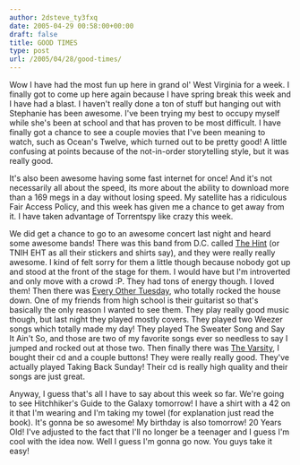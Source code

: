 ```yaml
---
author: 2dsteve_ty3fxq
date: 2005-04-29 00:58:00+00:00
draft: false
title: GOOD TIMES
type: post
url: /2005/04/28/good-times/
---
```


Wow I have had the most fun up here in grand ol' West Virginia for a week. I finally got to come up here again because I have spring break this week and I have had a blast. I haven't really done a ton of stuff but hanging out with Stephanie has been awesome. I've been trying my best to occupy myself while she's been at school and that has proven to be most difficult. I have finally got a chance to see a couple movies that I've been meaning to watch, such as Ocean's Twelve, which turned out to be pretty good! A little confusing at points because of the not-in-order storytelling style, but it was really good.

It's also been awesome having some fast internet for once! And it's not necessarily all about the speed, its more about the ability to download more than a 169 megs in a day without losing speed. My satellite has a ridiculous Fair Access Policy, and this week has given me a chance to get away from it. I have taken advantage of Torrentspy like crazy this week.

We did get a chance to go to an awesome concert last night and heard some awesome bands! There was this band from D.C. called [The Hint](http://www.thehint.com) (or TNIH EHT as all their stickers and shirts say), and they were really really awesome. I kind of felt sorry for them a little though because nobody got up and stood at the front of the stage for them. I would have but I'm introverted and only move with a crowd :P. They had tons of energy though. I loved them! Then there was [Every Other Tuesday](http://www.purevolume.com/everyothertuesday), who totally rocked the house down. One of my friends from high school is their guitarist so that's basically the only reason I wanted to see them. They play really good music though, but last night they played mostly covers. They played two Weezer songs which totally made my day! They played The Sweater Song and Say It Ain't So, and those are two of my favorite songs ever so needless to say I jumped and rocked out at those two. Then finally there was [The Varsity](http://www.myspace.com/thevarsity), I bought their cd and a couple buttons! They were really really good. They've actually played Taking Back Sunday! Their cd is really high quality and their songs are just great. 

Anyway, I guess that's all I have to say about this week so far. We're going to see Hitchhiker's Guide to the Galaxy tomorrow! I have a shirt with a 42 on it that I'm wearing and I'm taking my towel (for explanation just read the book). It's gonna be so awesome! My birthday is also tomorrow! 20 Years Old! I've adjusted to the fact that I'll no longer be a teenager and I guess I'm cool with the idea now. Well I guess I'm gonna go now. You guys take it easy!
